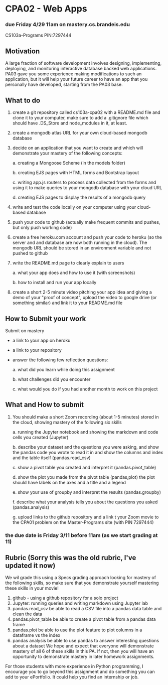 # CPA02 - Web Apps
### due Friday 4/29 11am  on mastery.cs.brandeis.edu 
CS103a-Programs PIN:7297444

## Motivation 
A large fraction of software development involves designing, implementing, deploying, and monitoring interactive database backed web applications.  PA03 gave you some experience making modifications to such an application, but it will help your future career to have an app that you personally have developed, starting from the PA03 base.

## What to do
1. create a git repository called cs103a-cpa02 with a README.md file and clone it to your computer, make sure to add a .gitignore file which should have .DS_Store and node_modules  in it, at least.
2. create a mongodb atlas URL for your own cloud-based mongodb database
3. decide on an application that you want to create and which will demonstrate your mastery of the following concepts:

     a. creating a Mongoose Scheme (in the models folder)

     b. creating EJS pages with HTML forms and Bootstrap layout
     
     c. writing app.js routers to process data collected from the forms and using it to make queries to your mongodb database with your cloud URL

     d. creating EJS pages to display the results of a mongodb query
     
4. write and test the code locally on your computer using your cloud-based database
5. push your code to github (actually make frequent commits and pushes, but only push working code)
6. create a free heroku.com account and push your code to heroku (so the server and and database are now both running in the cloud). The mongodb URL should be stored in an environment variable and not pushed to github 
7. write the README.md page to clearly explain to users

     a. what your app does and how to use it (with screenshots)
     
     b. how to install and run your app locally
     
8. create a short 2-5 minute video pitching your app idea and giving a demo of your "proof of concept", upload the video to google drive (or something similar) and link it to your README.md file


## How to Submit your work
Submit on mastery
- a link to your app on heroku 
- a link to your repository
- answer the following few reflection questions:

     a. what did you learn while doing this assignment
     
     b. what challenges did you encounter
     
     c. what would you do if you had another month to work on this project

## What and How to submit

1. You should make a short Zoom recording (about 1-5 minutes) stored in the cloud, showing mastery of the following six skills

     a. running the Jupyter notebook and showing the markdown and code cells you created (Jupyter)
     
     b. describe your dataset and the questions you were asking, and show the pandas code you wrote to read it in and show the columns and index and the table itself (pandas.read_csv)
     
     c. show a pivot table you created and interpret it (pandas.pivot_table)
     
     d. show the plot you made from the pivot table (pandas,plot) the plot should have labels on the axes and a title and a legend
     
     e. show your use of groupby and interpret the results (pandas.groupby)
     
     f. describe what your analysis tells you about the questions you asked (pandas.analysis)
     
     g. upload links to the github repository and a link t your Zoom movie to the CPA01 problem on the Master-Programs site (with PIN 7297444)

### the due date is Friday 3/11 before 11am (as we start grading at 11)


## Rubric  (Sorry this was the old rubric, I've updated it now)
We wil grade this using a Specs grading approach looking for mastery of the following skills, so make sure that you demonstrate yourself mastering these skills in your movie!
1. github - using a github repository for a solo project
2. Jupyter: running queries and writing markdown using Jupyter lab
3. pandas.read_csv  be able to read a CSV file into a pandas data table and clean the data
4. pandas.pivot_table be able to create a pivot table from a pandas data frame
5. pandas.plot be able to use the plot feature to plot columns in a dataframe vs the index
6. pandas analysis be able to use pandas to answer interesting questions about a dataset
We hope and expect that everyone will demonstrate mastery of all 6 of these skills in this PA. If not, then you will have an opportunity to demonstrate mastery in later homework assignments.

For those students with more experience in Python programming, I encourage you to go beyond this assignment and do something you can add to your ePortfolio. It could help you find an internship or job. 
